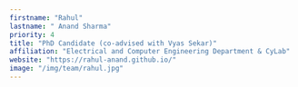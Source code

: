 ```yaml
---
firstname: "Rahul"
lastname: " Anand Sharma"
priority: 4 
title: "PhD Candidate (co-advised with Vyas Sekar)"
affiliation: "Electrical and Computer Engineering Department & CyLab"
website: "https://rahul-anand.github.io/"
image: "/img/team/rahul.jpg"
---
```


